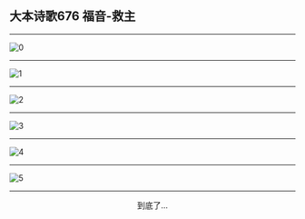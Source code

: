 
## 大本诗歌676 福音-救主
        
<div id="aplayer0"></div>

---

<img alt="0" data-original="/data/d0671/0.png">

---

<img alt="1" data-original="/data/d0671/1.png">

---

<img alt="2" data-original="/data/d0671/2.png">

---

<img alt="3" data-original="/data/d0671/3.png">

---

<img alt="4" data-original="/data/d0671/4.png">

---

<img alt="5" data-original="/data/d0671/5.png">

---

<p style="text-align: center">到底了...</p>

<script src="/js/dist-view.js"></script>

<script>
MAIN.id = 'd0671';
        
const ap0 = new APlayer({
    container: document.getElementById('aplayer0'),
    volume: 1,
    loop: 'none',
    preload: 'none',
    audio: [{
        name: '大本诗歌676.mp3',
        artist: '大本诗歌',
        url: 'https://res.wx.qq.com/voice/getvoice?mediaid=MzI0NTk3MDM5M18yMjQ3NDk2MTY5',
        cover: '/favicon'
    }]
});
</script>

